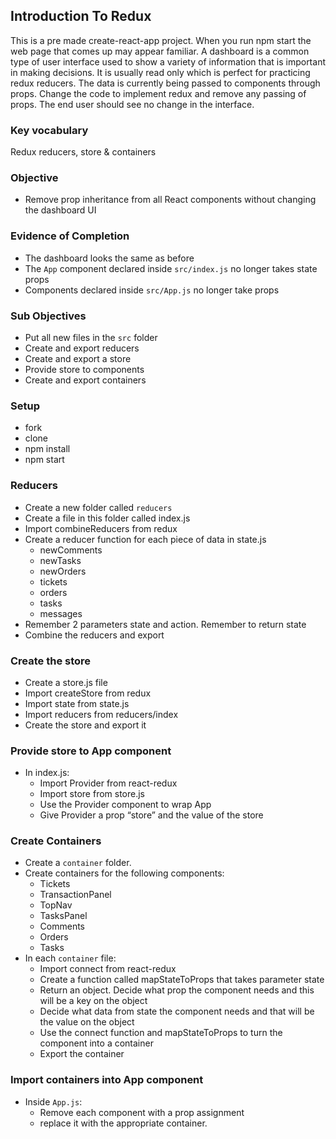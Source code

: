 ## Introduction To Redux
This is a pre made create-react-app project. When you run npm start the web page that comes up may appear familiar. A dashboard is a common type of user interface used to show a variety of information that is important in making decisions. It is usually read only which is perfect for practicing redux reducers. The data is currently being passed to components through props. Change the code to implement redux and remove any passing of props. The end user should see no change in the interface.

### Key vocabulary
Redux reducers, store & containers

### Objective
* Remove prop inheritance from all React components without changing the dashboard UI

### Evidence of Completion
* The dashboard looks the same as before
* The `App` component declared inside `src/index.js` no longer takes state props
* Components declared inside `src/App.js` no longer take props

### Sub Objectives
* Put all new files in the `src` folder
* Create and export reducers
* Create and export a store
* Provide store to components
* Create and export containers

### Setup
* fork
* clone
* npm install
* npm start

### Reducers
* Create a new folder called `reducers`
* Create a file in this folder called index.js
* Import combineReducers from redux
* Create a reducer function for each piece of data in state.js
  * newComments
  * newTasks
  * newOrders
  * tickets
  * orders
  * tasks
  * messages
* Remember 2 parameters state and action. Remember to return state
* Combine the reducers and export

### Create the store
* Create a store.js file
* Import createStore from redux
* Import state from state.js
* Import reducers from reducers/index
* Create the store and export it

### Provide store to App component
* In index.js:
  * Import Provider from react-redux
  * Import store from store.js
  * Use the Provider component to wrap App
  * Give Provider a prop “store” and the value of the store

### Create Containers
* Create a `container` folder.
* Create containers for the following components:
  * Tickets
  * TransactionPanel 
  * TopNav
  * TasksPanel
  * Comments
  * Orders
  * Tasks
* In each `container` file:
  * Import connect from react-redux
  * Create a function called mapStateToProps that takes parameter state
  * Return an object. Decide what prop the component needs and this will be a key on the object
  * Decide what data from state the component needs and that will be the value on the object
  * Use the connect function and mapStateToProps to turn the component into a container
  * Export the container

### Import containers into App component
* Inside `App.js`:
  * Remove each component with a prop assignment
  * replace it with the appropriate container.

